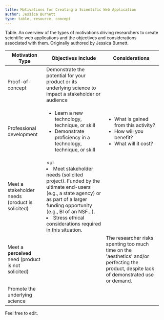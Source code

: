 ```yaml
---
title: Motivations for Creating a Scientific Web Application
author: Jessica Burnett
type: table, resource, concept
---
```


Table. An overview of the types of motivations driving researchers to create scientific web applications and the objectives and considerations associated with them. Originally authored by Jessica Burnett. 

| Motivation Type                                             | Objectives include                                                                                                                                                                                                               | Considerations                                                                                                                                     |
|-------------------------------------------------------------|----------------------------------------------------------------------------------------------------------------------------------------------------------------------------------------------------------------------------------|----------------------------------------------------------------------------------------------------------------------------------------------------|
| Proof-of-concept                                            | Demonstrate the potential for your product or its underlying science to impact a stakeholder or audience                                                                                                                         |                                                                                                                                                    |
| Professional development                                    | <ul><li>Learn a new technology, technique, or skill</li><li>Demonstrate proficiency in a technology, technique, or skill</li></ul> | <ul><li>What is gained from this activity?</li><li> How will you benefit?</li><li> What will it cost?</li></ul>                                                                        |
| Meet a stakeholder needs (product is solicited)               | <ul<li>Meet stakeholder needs (solicited project). Funded by the ultimate end-users (e.g., a state agency) or as part of a larger funding opportunity (e.g., BI of an NSF…). </li><li>Stress ethical considerations required in this situation.</ul> |                                                                                                                                                    |
| Meet a __perceived__ need (product is not solicited) |                                                                                                                                                                                                                                  | The researcher risks spenting too much time on the 'aesthetics' and/or perfecting the product, despite lack of demonstrated use or demand. |
| Promote the underlying science                              |                                                                                                                                                                                                                                  |                                                                                                                                                    |
Feel free to edit.

